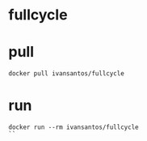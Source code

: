 # fullcycle

# pull 

```
docker pull ivansantos/fullcycle
```

# run

```
docker run --rm ivansantos/fullcycle
``
